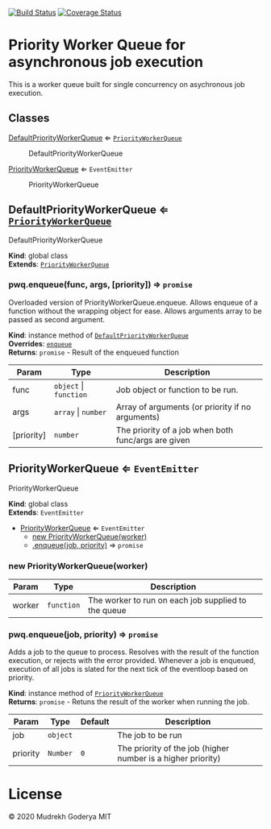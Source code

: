[![Build Status](https://travis-ci.org/Mudrekh/priority-worker-queue.svg?branch=master)](https://travis-ci.org/Mudrekh/priority-worker-queue) [![Coverage Status](https://coveralls.io/repos/github/Mudrekh/priority-worker-queue/badge.svg?branch=master)](https://coveralls.io/github/Mudrekh/priority-worker-queue?branch=master)

# Priority Worker Queue for asynchronous job execution

This is a worker queue built for single concurrency on asychronous job execution.

## Classes

<dl>
<dt><a href="#DefaultPriorityWorkerQueue">DefaultPriorityWorkerQueue</a> ⇐ <code><a href="#PriorityWorkerQueue">PriorityWorkerQueue</a></code></dt>
<dd><p>DefaultPriorityWorkerQueue</p>
</dd>
<dt><a href="#PriorityWorkerQueue">PriorityWorkerQueue</a> ⇐ <code>EventEmitter</code></dt>
<dd><p>PriorityWorkerQueue</p>
</dd>
</dl>

<a name="DefaultPriorityWorkerQueue"></a>

## DefaultPriorityWorkerQueue ⇐ [<code>PriorityWorkerQueue</code>](#PriorityWorkerQueue)
DefaultPriorityWorkerQueue

**Kind**: global class  
**Extends**: [<code>PriorityWorkerQueue</code>](#PriorityWorkerQueue)  
<a name="DefaultPriorityWorkerQueue+enqueue"></a>

### pwq.enqueue(func, args, [priority]) ⇒ <code>promise</code>
Overloaded version of PriorityWorkerQueue.enqueue. Allows enqueue of a function without the wrapping object for
ease. Allows arguments array to be passed as second argument.

**Kind**: instance method of [<code>DefaultPriorityWorkerQueue</code>](#DefaultPriorityWorkerQueue)  
**Overrides**: [<code>enqueue</code>](#PriorityWorkerQueue+enqueue)  
**Returns**: <code>promise</code> - Result of the enqueued function  

| Param | Type | Description |
| --- | --- | --- |
| func | <code>object</code> \| <code>function</code> | Job object or function to be run. |
| args | <code>array</code> \| <code>number</code> | Array of arguments (or priority if no arguments) |
| [priority] | <code>number</code> | The priority of a job when both func/args are given |

<a name="PriorityWorkerQueue"></a>

## PriorityWorkerQueue ⇐ <code>EventEmitter</code>
PriorityWorkerQueue

**Kind**: global class  
**Extends**: <code>EventEmitter</code>  

* [PriorityWorkerQueue](#PriorityWorkerQueue) ⇐ <code>EventEmitter</code>
    * [new PriorityWorkerQueue(worker)](#new_PriorityWorkerQueue_new)
    * [.enqueue(job, priority)](#PriorityWorkerQueue+enqueue) ⇒ <code>promise</code>

<a name="new_PriorityWorkerQueue_new"></a>

### new PriorityWorkerQueue(worker)

| Param | Type | Description |
| --- | --- | --- |
| worker | <code>function</code> | The worker to run on each job supplied to the queue |

<a name="PriorityWorkerQueue+enqueue"></a>

### pwq.enqueue(job, priority) ⇒ <code>promise</code>
Adds a job to the queue to process. Resolves with the result of the function execution, or rejects with the error
provided. Whenever a job is enqueued, execution of all jobs is slated for the next tick of the eventloop based on
priority.

**Kind**: instance method of [<code>PriorityWorkerQueue</code>](#PriorityWorkerQueue)  
**Returns**: <code>promise</code> - Retuns the result of the worker when running the job.  

| Param | Type | Default | Description |
| --- | --- | --- | --- |
| job | <code>object</code> |  | The job to be run |
| priority | <code>Number</code> | <code>0</code> | The priority of the job (higher number is a higher priority) |


# License

&copy; 2020 Mudrekh Goderya MIT
